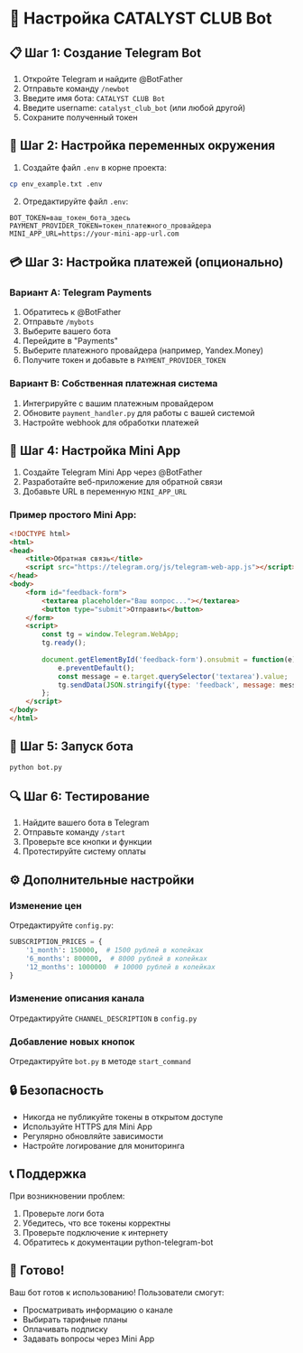 # 🚀 Настройка CATALYST CLUB Bot

## 📋 Шаг 1: Создание Telegram Bot

1. Откройте Telegram и найдите @BotFather
2. Отправьте команду `/newbot`
3. Введите имя бота: `CATALYST CLUB Bot`
4. Введите username: `catalyst_club_bot` (или любой другой)
5. Сохраните полученный токен

## 🔧 Шаг 2: Настройка переменных окружения

1. Создайте файл `.env` в корне проекта:
```bash
cp env_example.txt .env
```

2. Отредактируйте файл `.env`:
```env
BOT_TOKEN=ваш_токен_бота_здесь
PAYMENT_PROVIDER_TOKEN=токен_платежного_провайдера
MINI_APP_URL=https://your-mini-app-url.com
```

## 💳 Шаг 3: Настройка платежей (опционально)

### Вариант A: Telegram Payments
1. Обратитесь к @BotFather
2. Отправьте `/mybots`
3. Выберите вашего бота
4. Перейдите в "Payments"
5. Выберите платежного провайдера (например, Yandex.Money)
6. Получите токен и добавьте в `PAYMENT_PROVIDER_TOKEN`

### Вариант B: Собственная платежная система
1. Интегрируйте с вашим платежным провайдером
2. Обновите `payment_handler.py` для работы с вашей системой
3. Настройте webhook для обработки платежей

## 📱 Шаг 4: Настройка Mini App

1. Создайте Telegram Mini App через @BotFather
2. Разработайте веб-приложение для обратной связи
3. Добавьте URL в переменную `MINI_APP_URL`

### Пример простого Mini App:
```html
<!DOCTYPE html>
<html>
<head>
    <title>Обратная связь</title>
    <script src="https://telegram.org/js/telegram-web-app.js"></script>
</head>
<body>
    <form id="feedback-form">
        <textarea placeholder="Ваш вопрос..."></textarea>
        <button type="submit">Отправить</button>
    </form>
    <script>
        const tg = window.Telegram.WebApp;
        tg.ready();
        
        document.getElementById('feedback-form').onsubmit = function(e) {
            e.preventDefault();
            const message = e.target.querySelector('textarea').value;
            tg.sendData(JSON.stringify({type: 'feedback', message: message}));
        };
    </script>
</body>
</html>
```

## 🚀 Шаг 5: Запуск бота

```bash
python bot.py
```

## 🔍 Шаг 6: Тестирование

1. Найдите вашего бота в Telegram
2. Отправьте команду `/start`
3. Проверьте все кнопки и функции
4. Протестируйте систему оплаты

## ⚙️ Дополнительные настройки

### Изменение цен
Отредактируйте `config.py`:
```python
SUBSCRIPTION_PRICES = {
    '1_month': 150000,  # 1500 рублей в копейках
    '6_months': 800000,  # 8000 рублей в копейках
    '12_months': 1000000  # 10000 рублей в копейках
}
```

### Изменение описания канала
Отредактируйте `CHANNEL_DESCRIPTION` в `config.py`

### Добавление новых кнопок
Отредактируйте `bot.py` в методе `start_command`

## 🔒 Безопасность

- Никогда не публикуйте токены в открытом доступе
- Используйте HTTPS для Mini App
- Регулярно обновляйте зависимости
- Настройте логирование для мониторинга

## 📞 Поддержка

При возникновении проблем:
1. Проверьте логи бота
2. Убедитесь, что все токены корректны
3. Проверьте подключение к интернету
4. Обратитесь к документации python-telegram-bot

## 🎯 Готово!

Ваш бот готов к использованию! Пользователи смогут:
- Просматривать информацию о канале
- Выбирать тарифные планы
- Оплачивать подписку
- Задавать вопросы через Mini App

